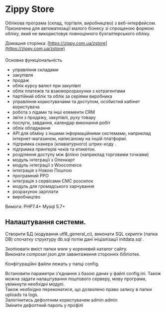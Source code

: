 Zippy Store
========
Облікова  програма (склад, торгівля, виробництво) з веб-інтерфейсом.  
Призначена для автоматизації малого бізнесу зі спрощеною формою обліку, який не використовує повноцінного бухгалтерського обліку.
   
Домашня сторінка:  [https://zippy.com.ua/zstore](https://zippy.com.ua/zstore)  

####
Основна функціональність
 
* управління складами
* закупівля
* продаж
* облік курсу валют при закупівлі  
* облік платежів та взаєморозрахунки з котрагентами
* партійний облік та облік за серіями виробника
* управління користувачами та доступом, особистий кабінет користувача
* робота з лідами та інші елементи CRM
* звіти з продажу, закупівлі, руху товару
* послуги, завдання, календар виконання робіт
* облік обладнання
* API для обміну з іншими інформаційними системами, наприклад інтернет-магазином, написаному на іншій платформі.
* підтримка сканера (клавіатурного) штрих-коду .
* підтримка принтерів чеків та етикеток.
* розділення доступу між філією (наприклад торговими точками)
* модуль інтеграції з Опенкарт
* модуль інтеграції з Woocomerce
* інтеграція з Новою Поштою  
* програмний РРО  
* інтеграція з сервісами СМС розсилок
* модуль для громадського харчування
* розрахунок зарплати
* виробництво


Вимоги: PHP7.4+    Mysql 5.7+ 


Налаштування  системи.
--------------------

  Створити БД (кодування utf8_general_ci), виконати SQL скрипти (папка DB) спочатку структуру db.sql потім дані ініціалізації initdata.sql  .
  
  Зкопіювати вміст папки www у кореневий каталог сайту.  
  Виконати composer.json для завантаження сторонніх бібліотек.
  
  Конфігураційні файли лежать у папці config.

  Встановити параметри з'єднання з базою даних у файлі config.ini. Також можна задати налаштування поштового серверу,
  мову програми, увімкнути необхідні модулі.  
  Також необхідно переконатися, що дозволено право запису в папки uploads та logs.  
  Залогінитись дефолтним користувачем admin admin  
  Змінити дефолтний пароль у профілі  
